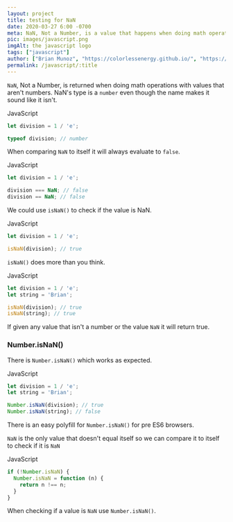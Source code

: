 ```yaml
---
layout: project
title: testing for NaN
date: 2020-03-27 6:00 -0700
meta: NaN, Not a Number, is a value that happens when doing math operations with types that are not numbers.
pic: images/javascript.png
imgAlt: the javascript logo
tags: ["javascript"]
author: ["Brian Munoz", "https://colorlessenergy.github.io/", "https://github.com/colorlessenergy"]
permalink: /javascript/:title
---
```


<code class="highlight__code">NaN</code>, Not a Number, is returned when doing math operations with values that aren't numbers. NaN's type is a <code class="highlight__code">number</code> even though the name makes it sound like it isn't.

<p class="highlight__file-desc">JavaScript</p>

```javascript
let division = 1 / 'e';

typeof division; // number
```

When comparing <code class="highlight__code">NaN</code> to itself it will always evaluate to <code class="highlight__code">false</code>.

<p class="highlight__file-desc">JavaScript</p>

```javascript
let division = 1 / 'e';

division === NaN; // false
division == NaN; // false
```

We could use <code class="highlight__code">isNaN()</code> to check if the value is NaN.

<p class="highlight__file-desc">JavaScript</p>

```javascript
let division = 1 / 'e';

isNaN(division); // true
```

<code class="highlight__code">isNaN()</code> does more than you think.

<p class="highlight__file-desc">JavaScript</p>

```javascript
let division = 1 / 'e';
let string = 'Brian';

isNaN(division); // true
isNaN(string); // true
```

If given any value that isn't a number or the value <code class="highlight__code">NaN</code> it will return true.

### Number.isNaN()

There is <code class="highlight__code">Number.isNaN()</code> which works as expected.


<p class="highlight__file-desc">JavaScript</p>

```javascript
let division = 1 / 'e';
let string = 'Brian';

Number.isNaN(division); // true
Number.isNaN(string); // false
```

There is an easy polyfill for <code class="highlight__code">Number.isNaN()</code> for pre ES6 browsers.

<code class="highlight__code">NaN</code> is the only value that doesn't equal itself so we can compare it to itself to check if it is <code class="highlight__code">NaN</code>

<p class="highlight__file-desc">JavaScript</p>

```javascript
if (!Number.isNaN) {
  Number.isNaN = function (n) {
    return n !== n;
  }
}
```

When checking if a value is <code class="highlight__code">NaN</code> use <code class="highlight__code">Number.isNaN()</code>.